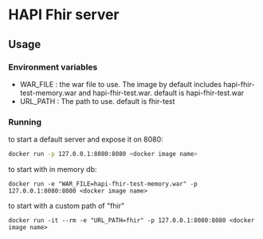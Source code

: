 # HAPI Fhir server
	
## Usage

### Environment variables

- WAR_FILE : the war file to use.  The image by default includes hapi-fhir-test-memory.war and  hapi-fhir-test.war.  default is hapi-fhir-test.war
- URL_PATH : The path to use.  default is fhir-test

### Running 

to start a default server and expose it on 8080:

```bash
docker run -p 127.0.0.1:8080:8080 <docker image name>
```

to start with in memory db:

```
docker run -e "WAR_FILE=hapi-fhir-test-memory.war" -p 127.0.0.1:8080:8080 <docker image name>
```

to start with a custom path of "fhir"

```
docker run -it --rm -e "URL_PATH=fhir" -p 127.0.0.1:8080:8080 <docker image name>
```
